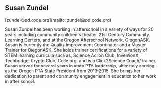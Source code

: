 ## Susan Zundel

[zundel@pd.code.org](mailto: zundel@pd.code.org)

Susan Zundel has been working in afterschool in a variety of ways for 20 years including community children's theater, 21st Century Community Learning Centers, and at the Oregon Afterschool Network, OregonASK. Susan is currently the Quality Improvement Coordinator and a Master Trainer for OregonASK. She holds trainer certifications for a variety of STEM learning curricula such as, Science Action Club, InventionX, Techbridge, Crypto Club, Code.org, and is a Click2Science Coach/Trainer. Susan served for several years in state PTA leadership, ultimately serving as the Oregon PTA State President from 2013-2015. She brings her dedication to parent and community engagement in education to her work in after school.
